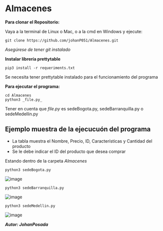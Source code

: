 # Almacenes

**Para clonar el Repositorio:**

Vaya a la terminal de Linux o Mac, o a la cmd en Windows y ejecute:

````
git clone https://github.com/johanP051/Almacenes.git
````
_Asegúrese de tener git instalado_


**Instalar librería prettytable**

```
pip3 install -r requeriments.txt
```
Se necesita tener prettytable instalado para el funcionamiento del programa


**Para ejecutar el programa:**

```
cd Almacenes
python3 _file.py_
```
Tener en cuenta que _file.py_ es sedeBogota.py, sedeBarranquilla.py o sedeMedellin.py

## Ejemplo muestra de la ejecucuón del programa
* La tabla muestra el Nombre, Precio, ID, Características y Cantidad del producto
* Se le debe indicar el ID del producto que desea comprar

Estando dentro de la carpeta _Almacenes_
```
python3 sedeBogota.py
```
![image](https://user-images.githubusercontent.com/64292875/140617935-e29a0819-8615-4beb-8dbc-5d93eb5b6ebb.png)

```
python3 sedeBarranquilla.py
```
![image](https://user-images.githubusercontent.com/64292875/140617995-847f601d-b71c-4a4c-a54e-19f15734beee.png)

```
python3 sedeMedellin.py
```
![image](https://user-images.githubusercontent.com/64292875/140618023-04a43085-dbd6-4024-bf92-ceb074bbfd3d.png)

_**Autor: JohanPosada**_
